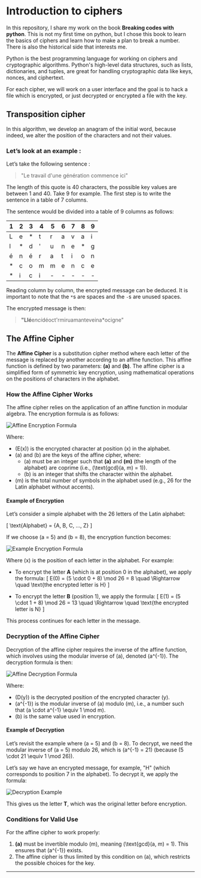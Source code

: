# Introduction to ciphers

In this repository, I share my work on the book **Breaking codes with python**. This is not my first time on python, but I chose this book to learn the basics of ciphers and learn how to make a plan to break a number. There is also the historical side that interests me.

Python is the best programming language for working on ciphers and cryptographic algorithms. Python's high-level data structures, such as lists, dictionaries, and tuples, are great for handling cryptographic data like keys, nonces, and ciphertext. 

For each cipher, we will work on a user interface and the goal is to hack a file which is encrypted, or just decrypted or encrypted a file with the key. 

## Transposition cipher

In this algorithm, we develop an anagram of the initial word, because indeed, we alter the position of the characters and not their values.

### Let’s look at an example :

Let’s take the following sentence : 
> "Le travail d'une génération commence ici"

The length of this quote is 40 characters, the possible key values are between 1 and 40. Take 9 for example. The first step is to write the sentence in a table of 7 columns.

The sentence would be divided into a table of 9 columns as follows:

| 1  | 2  | 3  | 4  | 5  | 6  | 7  | 8  | 9  |
|----|----|----|----|----|----|----|----|----|
| L  | e  | *  | t  | r  | a  | v  | a  | i  |
| l  | *  | d  | '  | u  | n  | e  | *  | g  |
| é  | n  | é  | r  | a  | t  | i  | o  | n  |
| *  | c  | o  | m  | m  | e  | n  | c  | e  |
| *  | i  | c  | i  | -  | -  | -  | -  | -  |

Reading column by column, the encrypted message can be deduced. It is important to note that the `*`s are spaces and the `-`s are unused spaces.

The encrypted message is then:  
> **"Llé**e*nci*déoct'rmiruamanteveina*ocigne"  

## The Affine Cipher

The **Affine Cipher** is a substitution cipher method where each letter of the message is replaced by another according to an affine function. This affine function is defined by two parameters: **\(a\)** and **\(b\)**. The affine cipher is a simplified form of symmetric key encryption, using mathematical operations on the positions of characters in the alphabet.

### How the Affine Cipher Works

The affine cipher relies on the application of an affine function in modular algebra. The encryption formula is as follows:

![Affine Encryption Formula](https://latex.codecogs.com/svg.latex?E(x)%20=%20(a%20\cdot%20x%20+%20b)%20%5Cmod%20m%bg=transparent)

Where:
- \(E(x)\) is the encrypted character at position \(x\) in the alphabet.
- \(a\) and \(b\) are the keys of the affine cipher, where:
  - \(a\) must be an integer such that **\(a\)** and **\(m\)** (the length of the alphabet) are coprime (i.e., \(\text{gcd}(a, m) = 1\)).
  - \(b\) is an integer that shifts the character within the alphabet.
- \(m\) is the total number of symbols in the alphabet used (e.g., 26 for the Latin alphabet without accents).

#### Example of Encryption
Let’s consider a simple alphabet with the 26 letters of the Latin alphabet:

\[
\text{Alphabet} = \{A, B, C, ..., Z\}
\]

If we choose \(a = 5\) and \(b = 8\), the encryption function becomes:

![Example Encryption Formula](https://latex.codecogs.com/svg.latex?E(x)%20=%20(5%20\cdot%20x%20+%208)%20%5Cmod%2026%bg=transparent)

Where \(x\) is the position of each letter in the alphabet. For example:

- To encrypt the letter **A** (which is at position 0 in the alphabet), we apply the formula:
  \[
  E(0) = (5 \cdot 0 + 8) \mod 26 = 8 \quad \Rightarrow \quad \text{the encrypted letter is H}
  \]
  
- To encrypt the letter **B** (position 1), we apply the formula:
  \[
  E(1) = (5 \cdot 1 + 8) \mod 26 = 13 \quad \Rightarrow \quad \text{the encrypted letter is N}
  \]

This process continues for each letter in the message.

### Decryption of the Affine Cipher

Decryption of the affine cipher requires the inverse of the affine function, which involves using the modular inverse of \(a\), denoted \(a^{-1}\). The decryption formula is then:

![Affine Decryption Formula](https://latex.codecogs.com/svg.latex?D(y)%20=%20a^{-1}%20\cdot%20(y%20-%20b)%20\mod%20m%bg=transparent)

Where:
- \(D(y)\) is the decrypted position of the encrypted character \(y\).
- \(a^{-1}\) is the modular inverse of \(a\) modulo \(m\), i.e., a number such that \(a \cdot a^{-1} \equiv 1 \mod m\).
- \(b\) is the same value used in encryption.

#### Example of Decryption
Let’s revisit the example where \(a = 5\) and \(b = 8\). To decrypt, we need the modular inverse of \(a = 5\) modulo 26, which is \(a^{-1} = 21\) (because \(5 \cdot 21 \equiv 1 \mod 26\)).

Let’s say we have an encrypted message, for example, "H" (which corresponds to position 7 in the alphabet). To decrypt it, we apply the formula:

![Decryption Example](https://latex.codecogs.com/svg.latex?D(7)%20=%2021%20\cdot%20(7%20-%208)%20\mod%2026%20=%2021%20\cdot%20(-1)%20\mod%2026%20=%2021%20\cdot%2025%20\mod%2026%20=%2019%bg=transparent)

This gives us the letter **T**, which was the original letter before encryption.

### Conditions for Valid Use
For the affine cipher to work properly:
1. **\(a\)** must be invertible modulo \(m\), meaning \(\text{gcd}(a, m) = 1\). This ensures that \(a^{-1}\) exists.
2. The affine cipher is thus limited by this condition on \(a\), which restricts the possible choices for the key.

---



